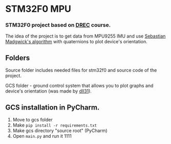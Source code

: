 # STM32F0 MPU
### STM32F0 project based on [DREC](https://mipt.ru/drec/) course.
The idea of the project is to get data from MPU9255 IMU and use [Sebastian Madgwick's algorithm](http://x-io.co.uk/res/doc/madgwick_internal_report.pdf) with quaternions to plot device's orientation.

## Folders
Source folder includes needed files for stm32f0 and source code of the project.

GCS folder - ground control system that allows you to plot graphs and device's orientation (was made by [dll31](https://github.com/dll31)).

## GCS installation in PyCharm.
1. Move to gcs folder
2. Make `pip install -r requirements.txt`
3. Make gcs directory "source root" (PyCharm)
4. Open `main.py` and run it
1111

